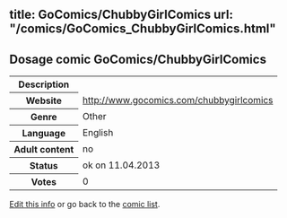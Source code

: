 title: GoComics/ChubbyGirlComics
url: "/comics/GoComics_ChubbyGirlComics.html"
---
Dosage comic GoComics/ChubbyGirlComics
-----------------------------------------

<table class="comicinfo">
<tr>
<th>Description</th><td></td>
</tr>
<tr>
<th>Website</th><td><a href="http://www.gocomics.com/chubbygirlcomics">http://www.gocomics.com/chubbygirlcomics</a></td>
</tr>
<tr>
<th>Genre</th><td>Other</td>
</tr>
<tr>
<th>Language</th><td>English</td>
</tr>
<tr>
<th>Adult content</th><td>no</td>
</tr>
<tr>
<th>Status</th><td>ok on 11.04.2013</td>
</tr>
<tr>
<th>Votes</th><td>0</div></td>
</tr>
</table>

[Edit this info](/comics/GoComics_ChubbyGirlComics_edit.html) or go back to the [comic list](../comic-index.html).
